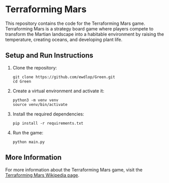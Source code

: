 # Terraforming Mars

This repository contains the code for the Terraforming Mars game. Terraforming Mars is a strategy board game where players compete to transform the Martian landscape into a habitable environment by raising the temperature, creating oceans, and developing plant life.

## Setup and Run Instructions

1. Clone the repository:
   ```
   git clone https://github.com/ewdlop/Green.git
   cd Green
   ```

2. Create a virtual environment and activate it:
   ```
   python3 -m venv venv
   source venv/bin/activate
   ```

3. Install the required dependencies:
   ```
   pip install -r requirements.txt
   ```

4. Run the game:
   ```
   python main.py
   ```

## More Information

For more information about the Terraforming Mars game, visit the [Terraforming Mars Wikipedia page](https://en.wikipedia.org/wiki/Terraforming_Mars).
